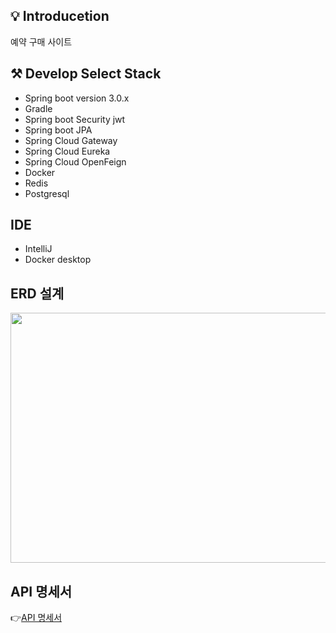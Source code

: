 ## 💡 Introducetion
예약 구매 사이트

## ⚒ Develop Select Stack
* Spring boot version 3.0.x
* Gradle
* Spring boot Security jwt
* Spring boot JPA
* Spring Cloud Gateway
* Spring Cloud Eureka
* Spring Cloud OpenFeign
* Docker
* Redis
* Postgresql

## IDE
* IntelliJ
* Docker desktop

## ERD 설계

<img src="https://github.com/heekyoung2000/reservation_site/assets/39753337/1882b69d-9c7e-4a8e-90e9-ee6b34c371d2" width="800" height="400">


## API 명세서
👉[API 명세서](https://www.notion.so/API-eb8204de86bc42bb890865730250ee83)
